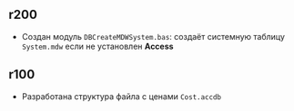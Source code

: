 ﻿## r200

- Создан модуль `DBCreateMDWSystem.bas`: создаёт системную таблицу `System.mdw` если не установлен **Access**

## r100

- Разработана структура файла с ценами `Cost.accdb`
